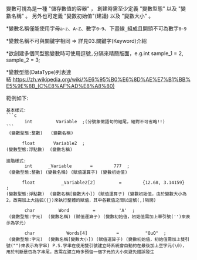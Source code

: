 變數可視為是一種 "儲存數值的容器" ，
創建時需至少定義 "變數型態" 以及 "變數名稱" 。
另外也可定義 "變數初始值"(建議) 以及 "變數大小" 。

\*變數名稱僅能使用字母`a~z`、`A~Z`、數字`0~9`、下畫線`_`組成且開頭不可為數字`0~9`

\*變數名稱不可與關鍵字相同 &rArr; 詳見03.關鍵字(Keyword)介紹

\*欲創建多個同型態變數時可使用逗號`,`分隔來精簡版面，e.g.int sample_1 = 2, sample_2 = 3;

\*變數型態(DataType)列表連結:<https://zh.wikipedia.org/wiki/%E6%95%B0%E6%8D%AE%E7%B1%BB%E5%9E%8B_(C%E8%AF%AD%E8%A8%80)>


範例如下:

    基本樣式:
    ```c
	       int         Variable  ;(分號象徵語句的結尾，絕對不可省略!!)
    ```
	 (變數型態:整數)   (變數名稱)

	      float       Variable2  ;
	(變數型態:浮點數)  (變數名稱)

    進階樣式:
	       int      _Variable       =        777  ;
	 (變數型態:整數) (變數名稱) (賦值運算子) (變數初始值)

	      float          _Variable2[2]         =        {12.68, 3.14159}  ;
	(變數型態:浮點數)  (變數名稱[變數大小]) (賦值運算子) (變數初始值，由於變數大小為2，故需加上大括弧({})來執行整體的賦值，其中各數值之間以逗號(,)隔開)

	       char         Word         =         'A'  ;
	 (變數型態:字元)  (變數名稱) (賦值運算子) (變數初始值，初始值需加上單引號('')來表示為字元)

	       char            Words[4]           =          "OuO"  ;
	 (變數型態:字元)  (變數名稱[變數大小]) (賦值運算子) (變數初始值，初始值需加上雙引號("")來表示為字串) P.S.字串在使用雙引號建立時系統會自動的在最後加上空字元(\0)，用於判斷是否為字串尾，故需在建立時多預留一個字元的大小來避免錯誤發生
